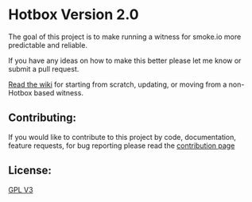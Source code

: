 # Hotbox Version 2.0
The goal of this project is to make running a witness for smoke.io more predictable and reliable.

If you have any ideas on how to make this better please let me know or submit a pull request.

[Read the wiki](https://github.com/jrswab/hotbox/wiki) for starting from scratch, updating, or moving from a non-Hotbox based witness.

## Contributing:
If you would like to contribute to this project by code, documentation, feature requests, for bug reporting please read the [contribution page](https://github.com/jrswab/hotbox/blob/master/CONTRIBUTING.md)

## License:
[GPL V3](https://github.com/jrswab/hotbox/blob/master/LICENSE)
